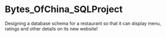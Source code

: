 # Bytes_OfChina_SQLProject
 Designing a database schema for a restaurant so that it can display  menu, ratings  and other details on its new website!
